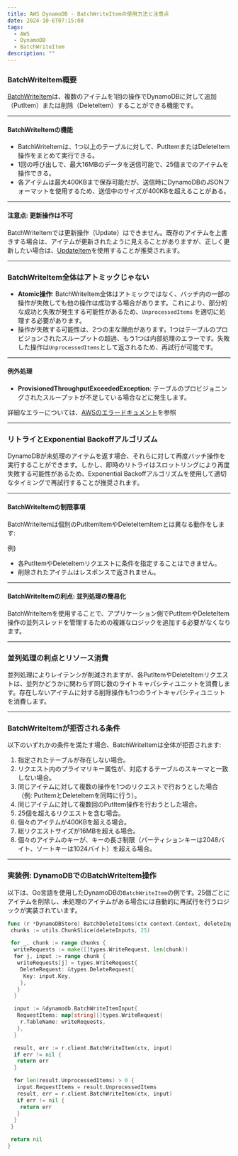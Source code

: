 ```yaml
---
title: AWS DynamoDB - BatchWriteItemの使用方法と注意点
date: 2024-10-6T07:15:00
tags:
  - AWS
  - DynamoDB
  - BatchWriteItem
description: ""
---
```


### BatchWriteItem概要

[BatchWriteItem](https://docs.aws.amazon.com/ja_jp/amazondynamodb/latest/APIReference/API_BatchWriteItem.html)は、複数のアイテムを1回の操作でDynamoDBに対して追加（PutItem）または削除（DeleteItem）することができる機能です。

---

#### BatchWriteItemの機能

- BatchWriteItemは、1つ以上のテーブルに対して、PutItemまたはDeleteItem操作をまとめて実行できる。
- 1回の呼び出しで、最大16MBのデータを送信可能で、25個までのアイテムを操作できる。
- 各アイテムは最大400KBまで保存可能だが、送信時にDynamoDBのJSONフォーマットを使用するため、送信中のサイズが400KBを超えることがある。

---

#### 注意点: 更新操作は不可

BatchWriteItemでは更新操作（Update）はできません。既存のアイテムを上書きする場合は、アイテムが更新されたように見えることがありますが、正しく更新したい場合は、[UpdateItem](https://docs.aws.amazon.com/ja_jp/amazondynamodb/latest/APIReference/API_UpdateItem.html)を使用することが推奨されます。

---

### BatchWriteItem全体はアトミックじゃない

- **Atomic操作**: BatchWriteItem全体はアトミックではなく、バッチ内の一部の操作が失敗しても他の操作は成功する場合があります。これにより、部分的な成功と失敗が発生する可能性があるため、`UnprocessedItems` を適切に処理する必要があります。
- 操作が失敗する可能性は、2つの主な理由があります。1つはテーブルのプロビジョンされたスループットの超過、もう1つは内部処理のエラーです。失敗した操作は`UnprocessedItems`として返されるため、再試行が可能です。

---

#### 例外処理

- **ProvisionedThroughputExceededException**: テーブルのプロビジョニングされたスループットが不足している場合などに発生します。

詳細なエラーについては、[AWSのエラードキュメント](https://docs.aws.amazon.com/ja_jp/amazondynamodb/latest/APIReference/API_BatchWriteItem.html#API_BatchWriteItem_Errors)を参照

---

### リトライとExponential Backoffアルゴリズム

DynamoDBが未処理のアイテムを返す場合、それらに対して再度バッチ操作を実行することができます。しかし、即時のリトライはスロットリングにより再度失敗する可能性があるため、Exponential Backoffアルゴリズムを使用して適切なタイミングで再試行することが推奨されます。

---

#### BatchWriteItemの制限事項

BatchWriteItemは個別のPutItemItemやDeleteItemItemとは異なる動作をします:

例)

- 各PutItemやDeleteItemリクエストに条件を指定することはできません。
- 削除されたアイテムはレスポンスで返されません。

---

#### BatchWriteItemの利点: 並列処理の簡易化

BatchWriteItemを使用することで、アプリケーション側でPutItemやDeleteItem操作の並列スレッドを管理するための複雑なロジックを追加する必要がなくなります。

---

### 並列処理の利点とリソース消費

並列処理によりレイテンシが削減されますが、各PutItemやDeleteItemリクエストは、並列かどうかに関わらず同じ数のライトキャパシティユニットを消費します。存在しないアイテムに対する削除操作も1つのライトキャパシティユニットを消費します。

---

### BatchWriteItemが拒否される条件

以下のいずれかの条件を満たす場合、BatchWriteItemは全体が拒否されます:

1. 指定されたテーブルが存在しない場合。
2. リクエスト内のプライマリキー属性が、対応するテーブルのスキーマと一致しない場合。
3. 同じアイテムに対して複数の操作を1つのリクエストで行おうとした場合（例: PutItemとDeleteItemを同時に行う）。
4. 同じアイテムに対して複数回のPutItem操作を行おうとした場合。
5. 25個を超えるリクエストを含む場合。
6. 個々のアイテムが400KBを超える場合。
7. 総リクエストサイズが16MBを超える場合。
8. 個々のアイテムのキーが、キーの長さ制限（パーティションキーは2048バイト、ソートキーは1024バイト）を超える場合。

---

### 実装例: DynamoDBでのBatchWriteItem操作

以下は、Go言語を使用したDynamoDBの`BatchWriteItem`の例です。25個ごとにアイテムを削除し、未処理のアイテムがある場合には自動的に再試行を行うロジックが実装されています。

```go
func (r *DynamoDBStore) BatchDeleteItems(ctx context.Context, deleteInputs []dynamodb.DeleteItemInput) error {
 chunks := utils.ChunkSlice(deleteInputs, 25)

 for _, chunk := range chunks {
  writeRequests := make([]types.WriteRequest, len(chunk))
  for j, input := range chunk {
   writeRequests[j] = types.WriteRequest{
    DeleteRequest: &types.DeleteRequest{
     Key: input.Key,
    },
   }
  }

  input := &dynamodb.BatchWriteItemInput{
   RequestItems: map[string][]types.WriteRequest{
    r.TableName: writeRequests,
   },
  }

  result, err := r.client.BatchWriteItem(ctx, input)
  if err != nil {
   return err
  }

  for len(result.UnprocessedItems) > 0 {
   input.RequestItems = result.UnprocessedItems
   result, err = r.client.BatchWriteItem(ctx, input)
   if err != nil {
    return err
   }
  }
 }

 return nil
}
```
